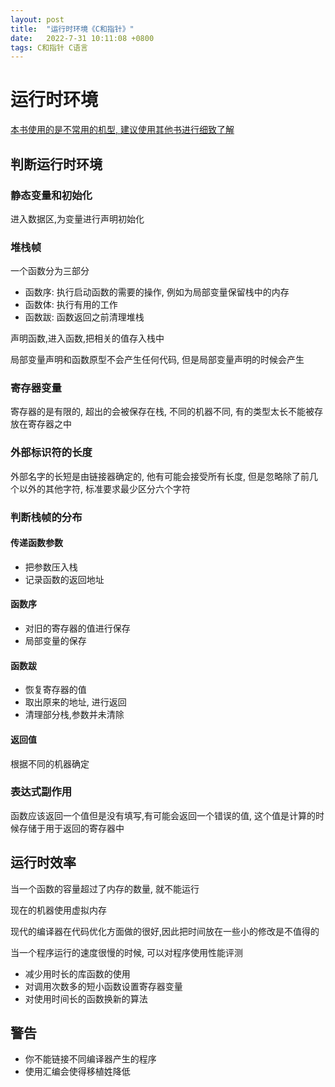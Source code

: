 ```yaml
---
layout: post
title:  "运行时环境《C和指针》"
date:   2022-7-31 10:11:08 +0800
tags: C和指针 C语言
---
```


# 运行时环境

<u>本书使用的是不常用的机型, 建议使用其他书进行细致了解</u>

## 判断运行时环境

### 静态变量和初始化

进入数据区,为变量进行声明初始化

### 堆栈帧

一个函数分为三部分

+ 函数序: 执行启动函数的需要的操作, 例如为局部变量保留栈中的内存
+ 函数体: 执行有用的工作
+ 函数跋: 函数返回之前清理堆栈

声明函数,进入函数,把相关的值存入栈中

局部变量声明和函数原型不会产生任何代码, 但是局部变量声明的时候会产生

### 寄存器变量

寄存器的是有限的, 超出的会被保存在栈, 不同的机器不同, 有的类型太长不能被存放在寄存器之中

### 外部标识符的长度

外部名字的长短是由链接器确定的, 他有可能会接受所有长度, 但是忽略除了前几个以外的其他字符, 标准要求最少区分六个字符

### 判断栈帧的分布

#### 传递函数参数

+ 把参数压入栈
+ 记录函数的返回地址

#### 函数序

+ 对旧的寄存器的值进行保存
+ 局部变量的保存

#### 函数跋

+ 恢复寄存器的值
+ 取出原来的地址, 进行返回
+ 清理部分栈,参数并未清除

#### 返回值

根据不同的机器确定

### 表达式副作用

函数应该返回一个值但是没有填写,有可能会返回一个错误的值, 这个值是计算的时候存储于用于返回的寄存器中

## 运行时效率

当一个函数的容量超过了内存的数量, 就不能运行

现在的机器使用虚拟内存

现代的编译器在代码优化方面做的很好,因此把时间放在一些小的修改是不值得的

当一个程序运行的速度很慢的时候, 可以对程序使用性能评测

+ 减少用时长的库函数的使用
+ 对调用次数多的短小函数设置寄存器变量
+ 对使用时间长的函数换新的算法

## 警告

+ 你不能链接不同编译器产生的程序
+ 使用汇编会使得移植姓降低

